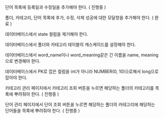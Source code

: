 단어 목록에 등록일과 수정일을 추가해야 한다. ( 진행중 )

폴더, 카테고리, 단어 목록에 추가, 수정, 삭제 성공에 대한 모달창을 추가해야 한다.  ( 완료 )

데이터베이스에서 state 컬럼을 제거해야 한다.

데이터베이스에서 폴더와 카테고리 테이블의 캐스케이드를 설정해야 한다.

데이터베이스에서 word_name이나 word_meaning같은 긴 이름을 name, meaning으로 변경해야 한다.

데이터베이스에서 PK로 잡은 컬럼을 int가 아니라 NUMBER(0, 10)으로해서 long으로 잡아야 한다.

카테고리 관리 페이지에서 카테고리 조회 버튼을 누르면 해당하는 폴더의 카테고리를 목록에 뿌려줘야 한다. ( 진행중 )

단어 관리 페이지에서 단어 조회 버튼을 누르면 해당하는 폴더의 카테고리에 해당하는 단어들을 목록에 뿌려줘야 한다. ( 진행중 )